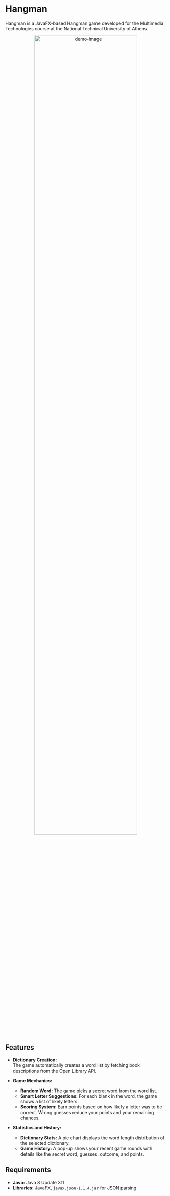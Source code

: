 # Hangman

Hangman is a JavaFX-based Hangman game developed for the Multimedia Technologies course at the National Technical University of Athens.

<p align="center">
  <img src="https://imgur.com/jFP4DF8.gif" alt="demo-image" width="80%">
</p>


## Features

- **Dictionary Creation:**  
  The game automatically creates a word list by fetching book descriptions from the Open Library API.

- **Game Mechanics:**  
  - **Random Word:** The game picks a secret word from the word list.
  - **Smart Letter Suggestions:** For each blank in the word, the game shows a list of likely letters.
  - **Scoring System:** Earn points based on how likely a letter was to be correct. Wrong guesses reduce your points and your remaining chances.

- **Statistics and History:**  
  - **Dictionary Stats:** A pie chart displays the word length distribution of the selected dictionary.
  - **Game History:** A pop-up shows your recent game rounds with details like the secret word, guesses, outcome, and points.



## Requirements

- **Java:** Java 8 Update 311  
- **Libraries:** JavaFX, `javax.json-1.1.4.jar` for JSON parsing
